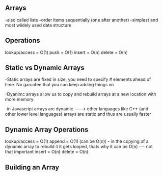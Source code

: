 ## Arrays
-also called lists
-order items sequentially (one after another)
-simplest and most wiidely used data structure

## Operations
lookup/access = O(1)
push = O(1)
insert = O(n)
delete = O(n)

## Static vs Dynamic Arrays

-Static arrays are fixed in size, you need to specify # elements ahead of time. No garuntee that you can keep adding things on

-Dyanimc arrays allow us to copy and rebuild arrays at a new location with more memory

-in Javascript arrays are dynamic ---> other languages like C++ (and other lower level languages) arrays are static and thus are usually faster

## Dynamic Array Operations
lookup/access = O(1)
append = O(1) (can be O(n)) - in the copying of a dynamic array to rebuild it it gets looped, thats why it can be O(n) --- not that important
insert = O(n)
delete = O(n)

## Building an Array

